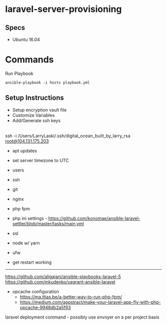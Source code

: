 # laravel-server-provisioning

## Specs

- Ubuntu 16.04

# Commands

Run Playbook
```
ansible-playbook -i hosts playbook.yml
```


## Setup Instructions

- Setup encryption vault file
- Customize Variables
- Add/Generate ssh keys

######

ssh -i /Users/LarryLaski/.ssh/digital_ocean_built_by_larry_rsa root@104.131.175.203

- apt updates
- set server timezone to UTC
- users
- ssh
- git
- nginx
- php fpm
 - php ini settings - https://github.com/konomae/ansible-laravel-settler/blob/master/tasks/main.yml
- ssl
- node w/ yarn
- ufw

- get restart working

-----

https://github.com/aligajani/ansible-playbooks-laravel-5
https://github.com/mkudenko/vagrant-ansible-laravel

- opcache configuration
    - https://ma.ttias.be/a-better-way-to-run-php-fpm/
    - https://medium.com/appstract/make-your-laravel-app-fly-with-php-opcache-9948db2a5f93





laravel deployment command - possibly use envoyer on a per project basis
